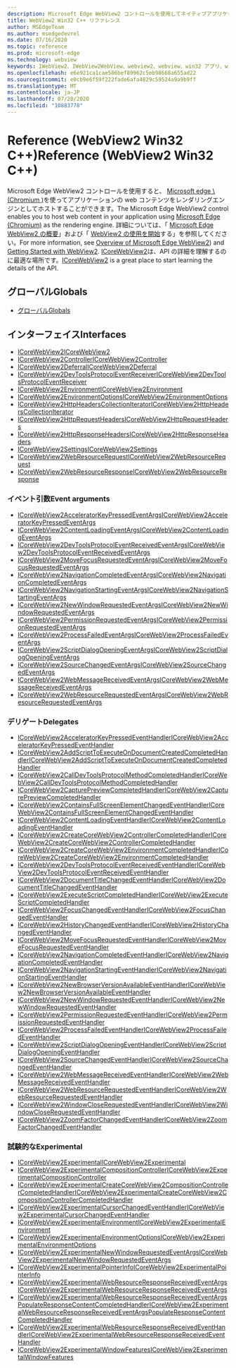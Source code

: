 ```yaml
---
description: Microsoft Edge WebView2 コントロールを使用してネイティブアプリケーションに web 技術 (HTML、CSS、JavaScript) を埋め込む
title: WebView2 Win32 C++ リファレンス
author: MSEdgeTeam
ms.author: msedgedevrel
ms.date: 07/16/2020
ms.topic: reference
ms.prod: microsoft-edge
ms.technology: webview
keywords: IWebView2、IWebView2WebView、webview2、webview、win32 アプリ、win32、edge、ICoreWebView2、ICoreWebView2Controller、browser control、edge html
ms.openlocfilehash: e6e921ca1cae586bef89962c5eb98668a655ad22
ms.sourcegitcommit: e0cb9e6f59f222fade6afa4829c59524a9a9b9ff
ms.translationtype: MT
ms.contentlocale: ja-JP
ms.lasthandoff: 07/20/2020
ms.locfileid: "10883778"
---
```

# <span data-ttu-id="f6f07-104">Reference (WebView2 Win32 C++)</span><span class="sxs-lookup"><span data-stu-id="f6f07-104">Reference (WebView2 Win32 C++)</span></span>  

<span data-ttu-id="f6f07-105">Microsoft Edge WebView2 コントロールを使用すると、 [Microsoft edge \ (Chromium \)](https://www.microsoftedgeinsider.com)を使ってアプリケーションの web コンテンツをレンダリングエンジンとしてホストすることができます。</span><span class="sxs-lookup"><span data-stu-id="f6f07-105">The Microsoft Edge WebView2 control enables you to host web content in your application using [Microsoft Edge \(Chromium\)](https://www.microsoftedgeinsider.com) as the rendering engine.</span></span>  <span data-ttu-id="f6f07-106">詳細については、「 [Microsoft Edge WebView2 の概要](../../index.md)」および「 [WebView2 の使用を開始](../../gettingstarted/win32.md)する」を参照してください。</span><span class="sxs-lookup"><span data-stu-id="f6f07-106">For more information, see [Overview of Microsoft Edge WebView2](../../index.md)) and [Getting Started with WebView2](../../gettingstarted/win32.md).</span></span>  <span data-ttu-id="f6f07-107">[ICoreWebView2](0-9-538/ICoreWebView2.md)は、API の詳細を理解するのに最適な場所です。</span><span class="sxs-lookup"><span data-stu-id="f6f07-107">[ICoreWebView2](0-9-538/ICoreWebView2.md) is a great place to start learning the details of the API.</span></span>  

## <span data-ttu-id="f6f07-108">グローバル</span><span class="sxs-lookup"><span data-stu-id="f6f07-108">Globals</span></span>  

*   [<span data-ttu-id="f6f07-109">グローバル</span><span class="sxs-lookup"><span data-stu-id="f6f07-109">Globals</span></span>](0-9-538/webview2-idl.md)  

## <span data-ttu-id="f6f07-110">インターフェイス</span><span class="sxs-lookup"><span data-stu-id="f6f07-110">Interfaces</span></span>  
*   [<span data-ttu-id="f6f07-111">ICoreWebView2</span><span class="sxs-lookup"><span data-stu-id="f6f07-111">ICoreWebView2</span></span>](0-9-538/icorewebview2.md)
*   [<span data-ttu-id="f6f07-112">ICoreWebView2Controller</span><span class="sxs-lookup"><span data-stu-id="f6f07-112">ICoreWebView2Controller</span></span>](0-9-538/icorewebview2controller.md)
*   [<span data-ttu-id="f6f07-113">ICoreWebView2Deferral</span><span class="sxs-lookup"><span data-stu-id="f6f07-113">ICoreWebView2Deferral</span></span>](0-9-538/icorewebview2deferral.md)
*   [<span data-ttu-id="f6f07-114">ICoreWebView2DevToolsProtocolEventReceiver</span><span class="sxs-lookup"><span data-stu-id="f6f07-114">ICoreWebView2DevToolsProtocolEventReceiver</span></span>](0-9-538/icorewebview2devtoolsprotocoleventreceiver.md)
*   [<span data-ttu-id="f6f07-115">ICoreWebView2Environment</span><span class="sxs-lookup"><span data-stu-id="f6f07-115">ICoreWebView2Environment</span></span>](0-9-538/icorewebview2environment.md)
*   [<span data-ttu-id="f6f07-116">ICoreWebView2EnvironmentOptions</span><span class="sxs-lookup"><span data-stu-id="f6f07-116">ICoreWebView2EnvironmentOptions</span></span>](0-9-538/icorewebview2environmentoptions.md)
*   [<span data-ttu-id="f6f07-117">ICoreWebView2HttpHeadersCollectionIterator</span><span class="sxs-lookup"><span data-stu-id="f6f07-117">ICoreWebView2HttpHeadersCollectionIterator</span></span>](0-9-538/icorewebview2httpheaderscollectioniterator.md)
*   [<span data-ttu-id="f6f07-118">ICoreWebView2HttpRequestHeaders</span><span class="sxs-lookup"><span data-stu-id="f6f07-118">ICoreWebView2HttpRequestHeaders</span></span>](0-9-538/icorewebview2httprequestheaders.md)
*   [<span data-ttu-id="f6f07-119">ICoreWebView2HttpResponseHeaders</span><span class="sxs-lookup"><span data-stu-id="f6f07-119">ICoreWebView2HttpResponseHeaders</span></span>](0-9-538/icorewebview2httpresponseheaders.md)
*   [<span data-ttu-id="f6f07-120">ICoreWebView2Settings</span><span class="sxs-lookup"><span data-stu-id="f6f07-120">ICoreWebView2Settings</span></span>](0-9-538/icorewebview2settings.md)
*   [<span data-ttu-id="f6f07-121">ICoreWebView2WebResourceRequest</span><span class="sxs-lookup"><span data-stu-id="f6f07-121">ICoreWebView2WebResourceRequest</span></span>](0-9-538/icorewebview2webresourcerequest.md)
*   [<span data-ttu-id="f6f07-122">ICoreWebView2WebResourceResponse</span><span class="sxs-lookup"><span data-stu-id="f6f07-122">ICoreWebView2WebResourceResponse</span></span>](0-9-538/icorewebview2webresourceresponse.md)

### <span data-ttu-id="f6f07-123">イベント引数</span><span class="sxs-lookup"><span data-stu-id="f6f07-123">Event arguments</span></span>

*   [<span data-ttu-id="f6f07-124">ICoreWebView2AcceleratorKeyPressedEventArgs</span><span class="sxs-lookup"><span data-stu-id="f6f07-124">ICoreWebView2AcceleratorKeyPressedEventArgs</span></span>](0-9-538/icorewebview2acceleratorkeypressedeventargs.md)
*   [<span data-ttu-id="f6f07-125">ICoreWebView2ContentLoadingEventArgs</span><span class="sxs-lookup"><span data-stu-id="f6f07-125">ICoreWebView2ContentLoadingEventArgs</span></span>](0-9-538/icorewebview2contentloadingeventargs.md)
*   [<span data-ttu-id="f6f07-126">ICoreWebView2DevToolsProtocolEventReceivedEventArgs</span><span class="sxs-lookup"><span data-stu-id="f6f07-126">ICoreWebView2DevToolsProtocolEventReceivedEventArgs</span></span>](0-9-538/icorewebview2devtoolsprotocoleventreceivedeventargs.md)
*   [<span data-ttu-id="f6f07-127">ICoreWebView2MoveFocusRequestedEventArgs</span><span class="sxs-lookup"><span data-stu-id="f6f07-127">ICoreWebView2MoveFocusRequestedEventArgs</span></span>](0-9-538/icorewebview2movefocusrequestedeventargs.md)
*   [<span data-ttu-id="f6f07-128">ICoreWebView2NavigationCompletedEventArgs</span><span class="sxs-lookup"><span data-stu-id="f6f07-128">ICoreWebView2NavigationCompletedEventArgs</span></span>](0-9-538/icorewebview2navigationcompletedeventargs.md)
*   [<span data-ttu-id="f6f07-129">ICoreWebView2NavigationStartingEventArgs</span><span class="sxs-lookup"><span data-stu-id="f6f07-129">ICoreWebView2NavigationStartingEventArgs</span></span>](0-9-538/icorewebview2navigationstartingeventargs.md)
*   [<span data-ttu-id="f6f07-130">ICoreWebView2NewWindowRequestedEventArgs</span><span class="sxs-lookup"><span data-stu-id="f6f07-130">ICoreWebView2NewWindowRequestedEventArgs</span></span>](0-9-538/icorewebview2newwindowrequestedeventargs.md)
*   [<span data-ttu-id="f6f07-131">ICoreWebView2PermissionRequestedEventArgs</span><span class="sxs-lookup"><span data-stu-id="f6f07-131">ICoreWebView2PermissionRequestedEventArgs</span></span>](0-9-538/icorewebview2permissionrequestedeventargs.md)
*   [<span data-ttu-id="f6f07-132">ICoreWebView2ProcessFailedEventArgs</span><span class="sxs-lookup"><span data-stu-id="f6f07-132">ICoreWebView2ProcessFailedEventArgs</span></span>](0-9-538/icorewebview2processfailedeventargs.md)
*   [<span data-ttu-id="f6f07-133">ICoreWebView2ScriptDialogOpeningEventArgs</span><span class="sxs-lookup"><span data-stu-id="f6f07-133">ICoreWebView2ScriptDialogOpeningEventArgs</span></span>](0-9-538/icorewebview2scriptdialogopeningeventargs.md)
*   [<span data-ttu-id="f6f07-134">ICoreWebView2SourceChangedEventArgs</span><span class="sxs-lookup"><span data-stu-id="f6f07-134">ICoreWebView2SourceChangedEventArgs</span></span>](0-9-538/icorewebview2sourcechangedeventargs.md)
*   [<span data-ttu-id="f6f07-135">ICoreWebView2WebMessageReceivedEventArgs</span><span class="sxs-lookup"><span data-stu-id="f6f07-135">ICoreWebView2WebMessageReceivedEventArgs</span></span>](0-9-538/icorewebview2webmessagereceivedeventargs.md)
*   [<span data-ttu-id="f6f07-136">ICoreWebView2WebResourceRequestedEventArgs</span><span class="sxs-lookup"><span data-stu-id="f6f07-136">ICoreWebView2WebResourceRequestedEventArgs</span></span>](0-9-538/icorewebview2webresourcerequestedeventargs.md)

### <span data-ttu-id="f6f07-137">デリゲート</span><span class="sxs-lookup"><span data-stu-id="f6f07-137">Delegates</span></span>

*   [<span data-ttu-id="f6f07-138">ICoreWebView2AcceleratorKeyPressedEventHandler</span><span class="sxs-lookup"><span data-stu-id="f6f07-138">ICoreWebView2AcceleratorKeyPressedEventHandler</span></span>](0-9-538/icorewebview2acceleratorkeypressedeventhandler.md)
*   [<span data-ttu-id="f6f07-139">ICoreWebView2AddScriptToExecuteOnDocumentCreatedCompletedHandler</span><span class="sxs-lookup"><span data-stu-id="f6f07-139">ICoreWebView2AddScriptToExecuteOnDocumentCreatedCompletedHandler</span></span>](0-9-538/icorewebview2addscripttoexecuteondocumentcreatedcompletedhandler.md)
*   [<span data-ttu-id="f6f07-140">ICoreWebView2CallDevToolsProtocolMethodCompletedHandler</span><span class="sxs-lookup"><span data-stu-id="f6f07-140">ICoreWebView2CallDevToolsProtocolMethodCompletedHandler</span></span>](0-9-538/icorewebview2calldevtoolsprotocolmethodcompletedhandler.md)
*   [<span data-ttu-id="f6f07-141">ICoreWebView2CapturePreviewCompletedHandler</span><span class="sxs-lookup"><span data-stu-id="f6f07-141">ICoreWebView2CapturePreviewCompletedHandler</span></span>](0-9-538/icorewebview2capturepreviewcompletedhandler.md)
*   [<span data-ttu-id="f6f07-142">ICoreWebView2ContainsFullScreenElementChangedEventHandler</span><span class="sxs-lookup"><span data-stu-id="f6f07-142">ICoreWebView2ContainsFullScreenElementChangedEventHandler</span></span>](0-9-538/icorewebview2containsfullscreenelementchangedeventhandler.md)
*   [<span data-ttu-id="f6f07-143">ICoreWebView2ContentLoadingEventHandler</span><span class="sxs-lookup"><span data-stu-id="f6f07-143">ICoreWebView2ContentLoadingEventHandler</span></span>](0-9-538/icorewebview2contentloadingeventhandler.md)
*   [<span data-ttu-id="f6f07-144">ICoreWebView2CreateCoreWebView2ControllerCompletedHandler</span><span class="sxs-lookup"><span data-stu-id="f6f07-144">ICoreWebView2CreateCoreWebView2ControllerCompletedHandler</span></span>](0-9-538/icorewebview2createcorewebview2controllercompletedhandler.md)
*   [<span data-ttu-id="f6f07-145">ICoreWebView2CreateCoreWebView2EnvironmentCompletedHandler</span><span class="sxs-lookup"><span data-stu-id="f6f07-145">ICoreWebView2CreateCoreWebView2EnvironmentCompletedHandler</span></span>](0-9-538/icorewebview2createcorewebview2environmentcompletedhandler.md)
*   [<span data-ttu-id="f6f07-146">ICoreWebView2DevToolsProtocolEventReceivedEventHandler</span><span class="sxs-lookup"><span data-stu-id="f6f07-146">ICoreWebView2DevToolsProtocolEventReceivedEventHandler</span></span>](0-9-538/icorewebview2devtoolsprotocoleventreceivedeventhandler.md)
*   [<span data-ttu-id="f6f07-147">ICoreWebView2DocumentTitleChangedEventHandler</span><span class="sxs-lookup"><span data-stu-id="f6f07-147">ICoreWebView2DocumentTitleChangedEventHandler</span></span>](0-9-538/icorewebview2documenttitlechangedeventhandler.md)
*   [<span data-ttu-id="f6f07-148">ICoreWebView2ExecuteScriptCompletedHandler</span><span class="sxs-lookup"><span data-stu-id="f6f07-148">ICoreWebView2ExecuteScriptCompletedHandler</span></span>](0-9-538/icorewebview2executescriptcompletedhandler.md)
*   [<span data-ttu-id="f6f07-149">ICoreWebView2FocusChangedEventHandler</span><span class="sxs-lookup"><span data-stu-id="f6f07-149">ICoreWebView2FocusChangedEventHandler</span></span>](0-9-538/icorewebview2focuschangedeventhandler.md)
*   [<span data-ttu-id="f6f07-150">ICoreWebView2HistoryChangedEventHandler</span><span class="sxs-lookup"><span data-stu-id="f6f07-150">ICoreWebView2HistoryChangedEventHandler</span></span>](0-9-538/icorewebview2historychangedeventhandler.md)
*   [<span data-ttu-id="f6f07-151">ICoreWebView2MoveFocusRequestedEventHandler</span><span class="sxs-lookup"><span data-stu-id="f6f07-151">ICoreWebView2MoveFocusRequestedEventHandler</span></span>](0-9-538/icorewebview2movefocusrequestedeventhandler.md)
*   [<span data-ttu-id="f6f07-152">ICoreWebView2NavigationCompletedEventHandler</span><span class="sxs-lookup"><span data-stu-id="f6f07-152">ICoreWebView2NavigationCompletedEventHandler</span></span>](0-9-538/icorewebview2navigationcompletedeventhandler.md)
*   [<span data-ttu-id="f6f07-153">ICoreWebView2NavigationStartingEventHandler</span><span class="sxs-lookup"><span data-stu-id="f6f07-153">ICoreWebView2NavigationStartingEventHandler</span></span>](0-9-538/icorewebview2navigationstartingeventhandler.md)
*   [<span data-ttu-id="f6f07-154">ICoreWebView2NewBrowserVersionAvailableEventHandler</span><span class="sxs-lookup"><span data-stu-id="f6f07-154">ICoreWebView2NewBrowserVersionAvailableEventHandler</span></span>](0-9-538/icorewebview2newbrowserversionavailableeventhandler.md)
*   [<span data-ttu-id="f6f07-155">ICoreWebView2NewWindowRequestedEventHandler</span><span class="sxs-lookup"><span data-stu-id="f6f07-155">ICoreWebView2NewWindowRequestedEventHandler</span></span>](0-9-538/icorewebview2newwindowrequestedeventhandler.md)
*   [<span data-ttu-id="f6f07-156">ICoreWebView2PermissionRequestedEventHandler</span><span class="sxs-lookup"><span data-stu-id="f6f07-156">ICoreWebView2PermissionRequestedEventHandler</span></span>](0-9-538/icorewebview2permissionrequestedeventhandler.md)
*   [<span data-ttu-id="f6f07-157">ICoreWebView2ProcessFailedEventHandler</span><span class="sxs-lookup"><span data-stu-id="f6f07-157">ICoreWebView2ProcessFailedEventHandler</span></span>](0-9-538/icorewebview2processfailedeventhandler.md)
*   [<span data-ttu-id="f6f07-158">ICoreWebView2ScriptDialogOpeningEventHandler</span><span class="sxs-lookup"><span data-stu-id="f6f07-158">ICoreWebView2ScriptDialogOpeningEventHandler</span></span>](0-9-538/icorewebview2scriptdialogopeningeventhandler.md)
*   [<span data-ttu-id="f6f07-159">ICoreWebView2SourceChangedEventHandler</span><span class="sxs-lookup"><span data-stu-id="f6f07-159">ICoreWebView2SourceChangedEventHandler</span></span>](0-9-538/icorewebview2sourcechangedeventhandler.md)
*   [<span data-ttu-id="f6f07-160">ICoreWebView2WebMessageReceivedEventHandler</span><span class="sxs-lookup"><span data-stu-id="f6f07-160">ICoreWebView2WebMessageReceivedEventHandler</span></span>](0-9-538/icorewebview2webmessagereceivedeventhandler.md)
*   [<span data-ttu-id="f6f07-161">ICoreWebView2WebResourceRequestedEventHandler</span><span class="sxs-lookup"><span data-stu-id="f6f07-161">ICoreWebView2WebResourceRequestedEventHandler</span></span>](0-9-538/icorewebview2webresourcerequestedeventhandler.md)
*   [<span data-ttu-id="f6f07-162">ICoreWebView2WindowCloseRequestedEventHandler</span><span class="sxs-lookup"><span data-stu-id="f6f07-162">ICoreWebView2WindowCloseRequestedEventHandler</span></span>](0-9-538/icorewebview2windowcloserequestedeventhandler.md)
*   [<span data-ttu-id="f6f07-163">ICoreWebView2ZoomFactorChangedEventHandler</span><span class="sxs-lookup"><span data-stu-id="f6f07-163">ICoreWebView2ZoomFactorChangedEventHandler</span></span>](0-9-538/icorewebview2zoomfactorchangedeventhandler.md)

### <span data-ttu-id="f6f07-164">試験的な</span><span class="sxs-lookup"><span data-stu-id="f6f07-164">Experimental</span></span>

*   [<span data-ttu-id="f6f07-165">ICoreWebView2Experimental</span><span class="sxs-lookup"><span data-stu-id="f6f07-165">ICoreWebView2Experimental</span></span>](0-9-538/icorewebview2experimental.md)
*   [<span data-ttu-id="f6f07-166">ICoreWebView2ExperimentalCompositionController</span><span class="sxs-lookup"><span data-stu-id="f6f07-166">ICoreWebView2ExperimentalCompositionController</span></span>](0-9-538/icorewebview2experimentalcompositioncontroller.md)
*   [<span data-ttu-id="f6f07-167">ICoreWebView2ExperimentalCreateCoreWebView2CompositionControllerCompletedHandler</span><span class="sxs-lookup"><span data-stu-id="f6f07-167">ICoreWebView2ExperimentalCreateCoreWebView2CompositionControllerCompletedHandler</span></span>](0-9-538/icorewebview2experimentalcreatecorewebview2compositioncontrollercompletedhandler.md)
*   [<span data-ttu-id="f6f07-168">ICoreWebView2ExperimentalCursorChangedEventHandler</span><span class="sxs-lookup"><span data-stu-id="f6f07-168">ICoreWebView2ExperimentalCursorChangedEventHandler</span></span>](0-9-538/icorewebview2experimentalcursorchangedeventhandler.md)
*   [<span data-ttu-id="f6f07-169">ICoreWebView2ExperimentalEnvironment</span><span class="sxs-lookup"><span data-stu-id="f6f07-169">ICoreWebView2ExperimentalEnvironment</span></span>](0-9-538/icorewebview2experimentalenvironment.md)
*   [<span data-ttu-id="f6f07-170">ICoreWebView2ExperimentalEnvironmentOptions</span><span class="sxs-lookup"><span data-stu-id="f6f07-170">ICoreWebView2ExperimentalEnvironmentOptions</span></span>](0-9-538/icorewebview2experimentalenvironmentoptions.md)
*   [<span data-ttu-id="f6f07-171">ICoreWebView2ExperimentalNewWindowRequestedEventArgs</span><span class="sxs-lookup"><span data-stu-id="f6f07-171">ICoreWebView2ExperimentalNewWindowRequestedEventArgs</span></span>](0-9-538/icorewebview2experimentalnewwindowrequestedeventargs.md)
*   [<span data-ttu-id="f6f07-172">ICoreWebView2ExperimentalPointerInfo</span><span class="sxs-lookup"><span data-stu-id="f6f07-172">ICoreWebView2ExperimentalPointerInfo</span></span>](0-9-538/icorewebview2experimentalpointerinfo.md)
*   [<span data-ttu-id="f6f07-173">ICoreWebView2ExperimentalWebResourceResponseReceivedEventArgs</span><span class="sxs-lookup"><span data-stu-id="f6f07-173">ICoreWebView2ExperimentalWebResourceResponseReceivedEventArgs</span></span>](0-9-538/icorewebview2experimentalwebresourceresponsereceivedeventargs.md)
*   [<span data-ttu-id="f6f07-174">ICoreWebView2ExperimentalWebResourceResponseReceivedEventArgsPopulateResponseContentCompletedHandler</span><span class="sxs-lookup"><span data-stu-id="f6f07-174">ICoreWebView2ExperimentalWebResourceResponseReceivedEventArgsPopulateResponseContentCompletedHandler</span></span>](0-9-538/icorewebview2experimentalwebresourceresponsereceivedeventargspopulateresponsecontentcompletedhandler.md)
*   [<span data-ttu-id="f6f07-175">ICoreWebView2ExperimentalWebResourceResponseReceivedEventHandler</span><span class="sxs-lookup"><span data-stu-id="f6f07-175">ICoreWebView2ExperimentalWebResourceResponseReceivedEventHandler</span></span>](0-9-538/icorewebview2experimentalwebresourceresponsereceivedeventhandler.md)
*   [<span data-ttu-id="f6f07-176">ICoreWebView2ExperimentalWindowFeatures</span><span class="sxs-lookup"><span data-stu-id="f6f07-176">ICoreWebView2ExperimentalWindowFeatures</span></span>](0-9-538/icorewebview2experimentalwindowfeatures.md)
